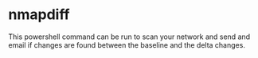 # nmapdiff

This powershell command can be run to scan your network and send and email if changes are found between the baseline and the delta changes.
